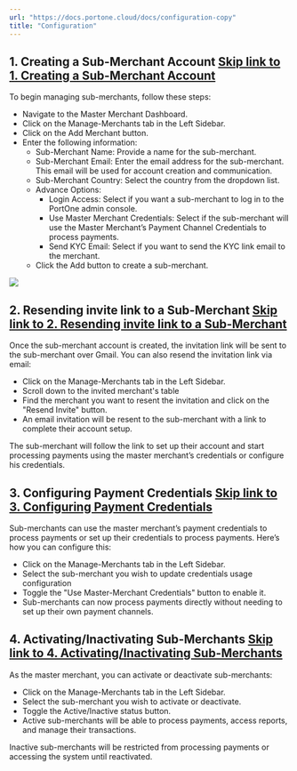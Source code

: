 ```yaml
---
url: "https://docs.portone.cloud/docs/configuration-copy"
title: "Configuration"
---
```


## 1\. Creating a Sub-Merchant Account   [Skip link to 1. Creating a Sub-Merchant Account](https://docs.portone.cloud/docs/configuration-copy\#1-creating-a-sub-merchant-account)

To begin managing sub-merchants, follow these steps:

- Navigate to the Master Merchant Dashboard.
- Click on the Manage-Merchants tab in the Left Sidebar.
- Click on the Add Merchant button.
- Enter the following information:
  - Sub-Merchant Name: Provide a name for the sub-merchant.
  - Sub-Merchant Email: Enter the email address for the sub-merchant. This email will be used for account creation and communication.
  - Sub-Merchant Country: Select the country from the dropdown list.
  - Advance Options:
    - Login Access: Select if you want a sub-merchant to log in to the PortOne admin console.
    - Use Master Merchant Credentials: Select if the sub-merchant will use the Master Merchant’s Payment Channel Credentials to process payments.
    - Send KYC Email: Select if you want to send the KYC link email to the merchant.
  - Click the Add button to create a sub-merchant.

![](https://files.readme.io/4de31efbe47307925dcda34cd9d9ce8f0622f2f301994ee598eed7c07a07514f-Screenshot_2024-09-11_at_5.47.25_PM.png)

## 2\. Resending invite link to a Sub-Merchant   [Skip link to 2. Resending invite link to a Sub-Merchant](https://docs.portone.cloud/docs/configuration-copy\#2-resending-invite-link-to-a-sub-merchant)

Once the sub-merchant account is created, the invitation link will be sent to the sub-merchant over Gmail. You can also resend the invitation link via email:

- Click on the Manage-Merchants tab in the Left Sidebar.
- Scroll down to the invited merchant's table
- Find the merchant you want to resent the invitation and click on the "Resend Invite" button.
- An email invitation will be resent to the sub-merchant with a link to complete their account setup.


The sub-merchant will follow the link to set up their account and start processing payments using the master merchant’s credentials or configure his credentials.

## 3\. Configuring Payment Credentials   [Skip link to 3. Configuring Payment Credentials](https://docs.portone.cloud/docs/configuration-copy\#3-configuring-payment-credentials)

Sub-merchants can use the master merchant’s payment credentials to process payments or set up their credentials to process payments. Here’s how you can configure this:

- Click on the Manage-Merchants tab in the Left Sidebar.
- Select the sub-merchant you wish to update credentials usage configuration
- Toggle the "Use Master-Merchant Credentials" button to enable it.
- Sub-merchants can now process payments directly without needing to set up their own payment channels.

## 4\. Activating/Inactivating Sub-Merchants   [Skip link to 4. Activating/Inactivating Sub-Merchants](https://docs.portone.cloud/docs/configuration-copy\#4-activatinginactivating-sub-merchants)

As the master merchant, you can activate or deactivate sub-merchants:

- Click on the Manage-Merchants tab in the Left Sidebar.
- Select the sub-merchant you wish to activate or deactivate.
- Toggle the Active/Inactive status button.
- Active sub-merchants will be able to process payments, access reports, and manage their transactions.


Inactive sub-merchants will be restricted from processing payments or accessing the system until reactivated.
